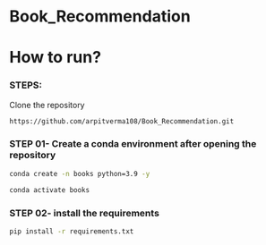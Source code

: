 # Book_Recommendation

# How to run?
### STEPS:

Clone the repository

```bash
https://github.com/arpitverma108/Book_Recommendation.git
```
### STEP 01- Create a conda environment after opening the repository

```bash
conda create -n books python=3.9 -y

```

```bash
conda activate books
```


### STEP 02- install the requirements
```bash
pip install -r requirements.txt
```